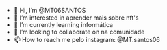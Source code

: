 - 👋 Hi, I’m @MT06SANTOS
- 👀 I’m interested in aprender mais sobre nft's
- 🌱 I’m currently learning informática
- 💞️ I’m looking to collaborate on na comunidade
- 📫 How to reach me pelo instagram: @MT.santos06

<!---
MT06SANTOS/MT06SANTOS is a ✨ special ✨ repository because its `README.md` (this file) appears on your GitHub profile.
You can click the Preview link to take a look at your changes.
--->
